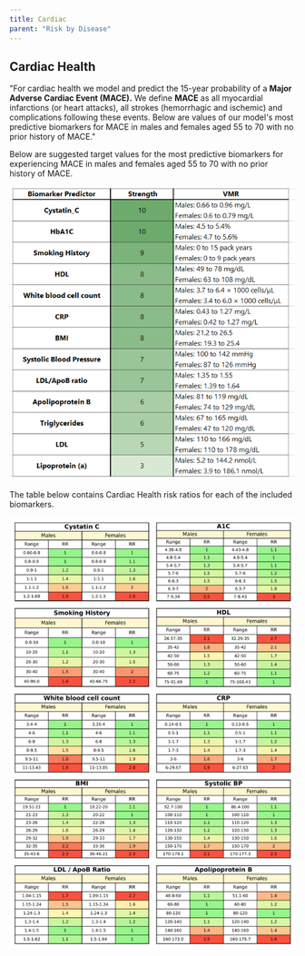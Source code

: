 ```yaml
---
title: Cardiac
parent: "Risk by Disease"
---
```



## Cardiac Health


"For cardiac health we model and predict the 15-year probability of a **Major Adverse Cardiac Event (MACE).** We define **MACE** as all myocardial infarctions (or heart attacks), all strokes (hemorrhagic and ischemic) and complications following these events. Below are values of our model's most predictive biomarkers for MACE in males and females aged 55 to 70 with no prior history of MACE."


Below are suggested target values for the most predictive biomarkers for experiencing MACE in males and females aged 55 to 70 with no prior history of MACE.


![Cardiacvmr](/assets/images/table_mace.png)


The table below contains Cardiac Health risk ratios for each of the included biomarkers.


![Cardiacrr](/assets/images/rr_mace.png)


